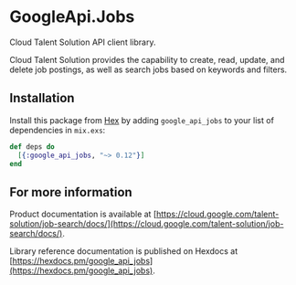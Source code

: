 # GoogleApi.Jobs

Cloud Talent Solution API client library.

Cloud Talent Solution provides the capability to create, read, update, and delete job postings, as well as search jobs based on keywords and filters.


## Installation

Install this package from [Hex](https://hex.pm) by adding
`google_api_jobs` to your list of dependencies in `mix.exs`:

```elixir
def deps do
  [{:google_api_jobs, "~> 0.12"}]
end
```

## For more information

Product documentation is available at [https://cloud.google.com/talent-solution/job-search/docs/](https://cloud.google.com/talent-solution/job-search/docs/).

Library reference documentation is published on Hexdocs at
[https://hexdocs.pm/google_api_jobs](https://hexdocs.pm/google_api_jobs).
